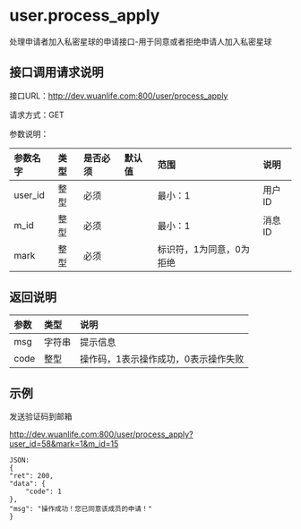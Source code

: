# user.process_apply

处理申请者加入私密星球的申请接口-用于同意或者拒绝申请人加入私密星球

## 接口调用请求说明

接口URL：http://dev.wuanlife.com:800/user/process_apply

请求方式：GET

参数说明：

|参数名字   | 类型|  是否必须   | 默认值   | 范围      |  说明|
|:--|:--|:--|:--|:--|:--|
|user_id    |整型 |必须 ||   最小：1   |用户ID|
|m_id|  整型  |必须||        最小：1|  消息ID|
|mark   |整型 |必须 |   |   标识符，1为同意，0为拒绝|


## 返回说明

|参数|        类型|   说明|
|:--|:--|:--|
|msg   |  字符串 |提示信息|
|code  |整型 |  操作码，1表示操作成功，0表示操作失败|


## 示例

发送验证码到邮箱

http://dev.wuanlife.com:800/user/process_apply?user_id=58&mark=1&m_id=15

    JSON:
    {
	"ret": 200,
	"data": {
		"code": 1
	},
	"msg": "操作成功！您已同意该成员的申请！"
    }
